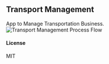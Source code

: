 ## Transport Management

App to Manage Transportation Business.
![Transport Management Process Flow](https://user-images.githubusercontent.com/35020381/188545105-8867a66b-d413-4b35-ab6c-13a2979928df.png)

#### License

MIT
